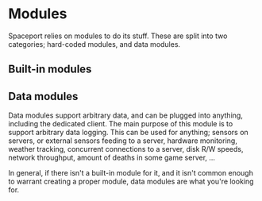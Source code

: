 # Modules

Spaceport relies on modules to do its stuff. These are split into two categories; hard-coded modules, and data modules.

## Built-in modules

## Data modules

Data modules support arbitrary data, and can be plugged into anything, including the dedicated client. The main purpose of this module is to support arbitrary data logging. This can be used for anything; sensors on servers, or external sensors feeding to a server, hardware monitoring, weather tracking, concurrent connections to a server, disk R/W speeds, network throughput, amount of deaths in some game server, ...

In general, if there isn't a built-in module for it, and it isn't common enough to warrant creating a proper module, data modules are what you're looking for.

